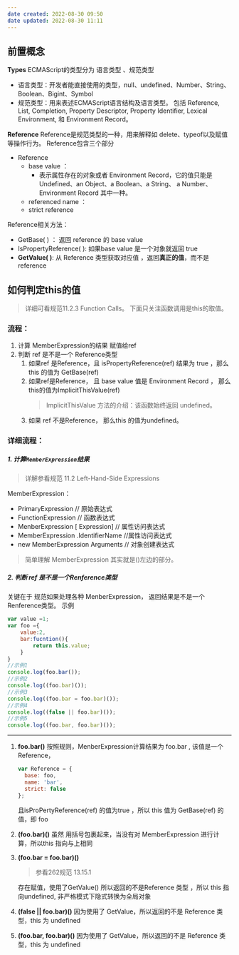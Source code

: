 ```yaml
---
date created: 2022-08-30 09:50
date updated: 2022-08-30 11:11
---
```


## 前置概念

**Types**
ECMAScript的类型分为 语言类型 、规范类型

- 语言类型：开发者能直接使用的类型，null、undefined、Number、String、Boolean、Bigint、Symbol
- 规范类型：用来表述ECMAScript语言结构及语言类型。 包括 Reference, List, Completion, Property Descriptor, Property Identifier, Lexical Environment, 和 Environment Record。

**Reference**
Reference是规范类型的一种，用来解释如 delete、typeof以及赋值等操作行为。
Reference包含三个部分

- Reference
  - base value ：
    - 表示属性存在的对象或者 Environment Record，它的值只能是Undefined、an Object、a Boolean、a String、 a Number、Environment Record 其中一种。
  - referenced name ：
  - strict reference

Reference相关方法：

- GetBase( ) ： 返回 reference 的 base value
- IsPropertyReference( ): 如果base value 是一个对象就返回 true
- **GetValue( )**: 从 Reference 类型获取对应值 ，返回**真正的值**，而不是reference

## 如何判定this的值

> 详细可看规范11.2.3 Function Calls。 下面只关注函数调用是this的取值。

### 流程：

1. 计算 MemberExpression的结果 赋值给ref
2. 判断 ref 是不是一个 Reference类型
   1. 如果ref 是Reference，且 isPropertyReference(ref) 结果为 true ，那么this 的值为 GetBase(ref)
   2. 如果ref是Reference， 且 base value 值是 Environment Record ， 那么this的值为ImplicitThisValue(ref)
	   >ImplicitThisValue 方法的介绍：该函数始终返回 undefined。
   3. 如果 ref 不是Reference， 那么this 的值为undefined。

### 详细流程：
##### 1. 计算`MemberExpression`结果

> 详解参看规范 11.2  Left-Hand-Side Expressions

MemberExpression：

- PrimaryExpression // 原始表达式
- FunctionExpression // 函数表达式
- MenberExpression [ Expression] // 属性访问表达式
- MemberExpression .IdentifierName //属性访问表达式
- new MemberExpression Arguments // 对象创建表达式

> 简单理解 MemberExpression 其实就是()左边的部分。

##### 2. 判断 ref 是不是一个Renference类型 
关键在于 规范如果处理各种 MenberExpression， 返回结果是不是一个Renference类型。
示例
```js
var value =1;
var foo ={
	value:2,
	bar:fucntion(){
		return this.value;
	}
}
//示例1
console.log(foo.bar());
//示例2
console.log((foo.bar)());
//示例3
console.log((foo.bar = foo.bar)());
//示例4
console.log((false || foo.bar)());
//示例5
console.log((foo.bar, foo.bar)());
```
---
1.  **foo.bar()**
	按照规则，MenberExpression计算结果为 foo.bar , 该值是一个Reference，
	```js
	var Reference = {
	  base: foo,
	  name: 'bar',
	  strict: false
	};
	```
	且isProPertyReference(ref) 的值为true ，所以 this 值为 GetBase(ref) 的值，即 foo 
2. **(foo.bar)()**
	虽然 用括号包裹起来，当没有对 MemberExpression 进行计算，所以this 指向与上相同
3. **(foo.bar = foo.bar)()**
	> 参看262规范  13.15.1 
	
	存在赋值，使用了GetValue() 所以返回的不是Reference 类型 ，所以 this 指向undefined, 非严格模式下隐式转换为全局对象
4. **(false || foo.bar)()**
	因为使用了 GetValue，所以返回的不是 Reference 类型，this 为 undefined
5. **(foo.bar, foo.bar)()**
	因为使用了 GetValue，所以返回的不是 Reference 类型，this 为 undefined